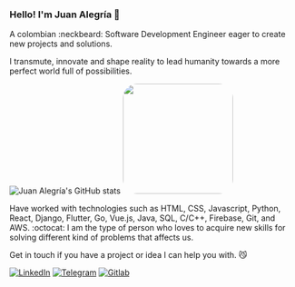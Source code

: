 ### Hello! I'm Juan Alegría 🎸

A colombian :neckbeard: Software Development Engineer eager to create new projects and solutions.

I transmute, innovate and shape reality to lead humanity towards a more perfect world full of possibilities.

![Juan Alegría's GitHub stats](https://github-readme-stats.vercel.app/api?username=zejiran&count_private=true&show_icons=true&include_all_commits=true) <img src="https://i.ibb.co/XYc7s5q/IMG-20181106-101833.jpg" width="194px" style="border-radius: 25px;">

Have worked with technologies such as HTML, CSS, Javascript, Python, React, Django, Flutter, Go, Vue.js, Java, SQL, C/C++, Firebase, Git, and AWS. :octocat: I am the type of person who loves to acquire new skills for solving different kind of problems that affects us. 

Get in touch if you have a project or idea I can help you with. :smirk_cat:

[![LinkedIn](https://img.shields.io/badge/LinkedIn-0077B5?style=for-the-badge&logo=linkedin&logoColor=white)](https://www.linkedin.com/in/juanszalegria/) [![Telegram](https://img.shields.io/badge/Telegram-2CA5E0?style=for-the-badge&logo=telegram&logoColor=white)](https://t.me/juanszalegria) [![Gitlab](https://img.shields.io/badge/GitLab-330F63?style=for-the-badge&logo=gitlab&logoColor=white)](https://gitlab.com/zejiran)
